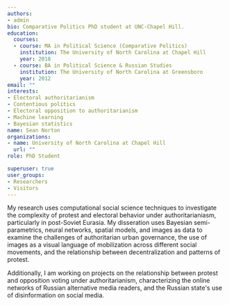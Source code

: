 ```yaml
---
authors:
- admin
bio: Comparative Politics PhD student at UNC-Chapel Hill. 
education:
  courses:
  - course: MA in Political Science (Comparative Politics)
    institution: The University of North Carolina at Chapel Hill
    year: 2018
  - course: BA in Political Science & Russian Studies
    institution: The University of North Carolina at Greensboro
    year: 2012
email: ""
interests:
- Electoral authoritarianism
- Contentious politics
- Electoral opposition to authoritarianism
- Machine learning
- Bayesian statistics
name: Sean Norton
organizations:
- name: University of North Carolina at Chapel Hill
  url: ""
role: PhD Student

superuser: true
user_groups:
- Researchers
- Visitors
---
```


My research uses computational social science techniques to investigate the complexity of 
protest and electoral behavior under authoritarianiasm, particularly in post-Soviet 
Eurasia. My disseration uses Bayesian semi-parametrics, neural networks, spatial models, 
and images as data to examine the challenges of authoritarian urban governance, the 
use of images as a visual language of mobilization across different social movements, 
and the relationship between decentralization and patterns of protest.

Additionally, I am working on projects on the relationship between protest and opposition voting under 
authoritarianism, characterizing the online networks of Russian alternative media readers, 
and the Russian state's use of disinformation on social media. 

